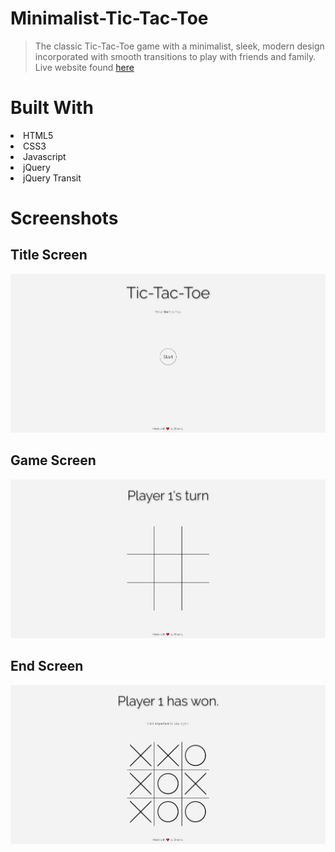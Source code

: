 # Minimalist-Tic-Tac-Toe

> The classic Tic-Tac-Toe game with a minimalist, sleek, modern design incorporated with smooth transitions to play with friends and family.
> Live website found [here](https://ethanl06.github.io/Minimalist-Tic-Tac-Toe/)

# Built With
<li>HTML5</li>
<li>CSS3</li>
<li>Javascript</li>
<li>jQuery</li>
<li>jQuery Transit</li>

# Screenshots
## Title Screen  
![Title Screen](https://github.com/EthanL06/Minimalist-Tic-Tac-Toe/blob/main/screenshots/title_screen_1.jpg)

## Game Screen  
![Game Screen](https://github.com/EthanL06/Minimalist-Tic-Tac-Toe/blob/main/screenshots/game_screen_1.jpg)

## End Screen  
![End Screen](https://github.com/EthanL06/Minimalist-Tic-Tac-Toe/blob/main/screenshots/end_screen_1.jpg)
